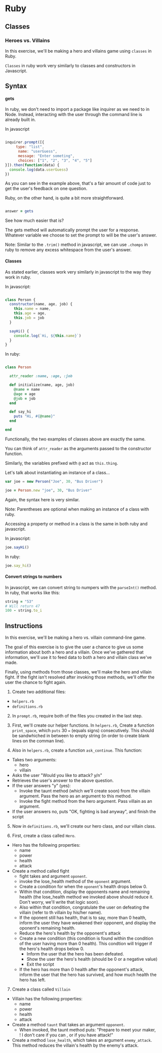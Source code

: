 # Ruby

## Classes

### Heroes vs. Villains
In this exercise, we'll be making a hero and villains game using `classes` in Ruby. 

`Classes` in ruby work very similarly to classes and constructors in Javascript. 

## Syntax

#### gets

In ruby, we don't need to import a package like inquirer as we need to in Node. Instead, interacting with the user through the command line is already built in. 

In javascript

```javascript

inquirer.prompt([{
     type: "list",
      name: "userGuess",
      message: "Enter someting",
      choices: ["1", "2", "3", "4", "5"]
}]).then(function(data) {
  console.log(data.userGuess)
})

```

As you can see in the example above, that's a fair amount of code just to get the user's feedback on one question.

Ruby, on the other hand, is quite a bit more straightforward. 

```ruby

answer = gets

```

See how much easier that is?

The gets method will automatically prompt the user for a response. Whatever variable we choose to set the prompt to will be the user's answer.

Note: Similar to the `.trim()` method in javascript, we can use `.chomps` in ruby to remove any excess whitespace from the user's answer.


#### Classes

As stated earlier, classes work very similarly in javascript to the way they work in ruby. 

In javascript: 

```javascript

class Person {
  constructor(name, age, job) {
    this.name = name,
    this.age = age,
    this.job = job
  }

  sayHi() {
    console.log(`Hi, ${this.name}`)
  }
}

```

In ruby: 
```ruby

class Person

  attr_reader :name, :age, :job

  def initialize(name, age, job)
    @name = name
    @age = age
    @job = job
  end

  def say_hi
    puts "Hi, #{@name}"
  end

end

```

Functionally, the two examples of classes above are exactly the same. 

You can think of `attr_reader` as the arguments passed to the constructor function.

Similarly, the variables prefixed with `@` act as `this.thing`.

Let's talk about instantiating an instance of a class...

```javascript
var joe = new Person("Joe", 30, "Bus Driver")
```

```ruby
joe = Person.new "joe", 30, "Bus Driver"
```

Again, the syntax here is very similar. 

Note: Parentheses are optional when making an instance of a class with ruby.

Accessing a property or method in a class is the same in both ruby and javascript. 

In javascript:
```javascript
joe.sayHi()
```

In ruby:
```ruby
joe.say_hi()
```

#### Convert strings to numbers

In javascript, we can convert string to numpers with the `parseInt()` method. In ruby, that works like this:

```ruby
string = "53"
# Will return 47
100 - string.to_i
```


## Instructions

In this exercise, we'll be making a hero vs. villain command-line game.

The goal of this exercise is to give the user a chance to give us some information about both a hero and a villain. Once we've gathered that information, we'll use it to feed data to both a hero and villain class we've made.

Finally, using methods from those classes, we'll make the hero and villain fight. If the fight isn't resolved after invoking those methods, we'll offer the user the chance to fight again. 

1. Create two additional files:
  - `helpers.rb`
  - `definitions.rb`

2. In `prompt.rb`, require both of the files you created in the last step.

3. First, we'll create our helper functions. In `helpers.rb`, Create a function `print_space`, which `puts` 30 `=` (equals signs) consecutively. This should be sandwhiched in between to empty string (in order to create blank lines on the comman line).

4. Also in `helpers.rb`, create a function `ask_continue`.
This function: 
- Takes two arguments:
  - hero
  - villain
- Asks the user "Would you like to attack? y/n"
- Retrieves the user's answer to the above question. 
- If the user answers "y" (yes):
  - Invoke the taunt method (which we'll create soon) from the villain argument. Pass the hero as an argument to this method.
  - Invoke the fight method from the hero argument. Pass villain as an argument.
- If the user answers no, puts "OK, fighting is bad anyway", and finish the script

5. Now in `definitions.rb`, we'll create our hero class, and our villain class. 

6. First, create a class called `Hero`.
- Hero has the following properties:
  - name
  - power
  - health
  - attack
- Create a method called fight
  - fight takes and argument `oponent`.
  - invoke the lose_health method of the `oponent` argument. 
  - Create a condition for when the `oponent`'s health drops below 0. 
  - Within that condition, display the opponents name and remaining health (the lose_health method we invoked above should reduce it. Don't worry, we'll write that logic soon).
  - Also within that condition, congratulate the user on defeating the villain (refer to th villain by his/her name).
  - If the oponent still has health, that is to say, more than 0 health, inform the user they have weakened their opponent, and display the oponent's remaining health.
  - Reduce the hero's health by the opponent's attack
  - Create a new condition (this condition is found within the condition of the user having more than 0 health). This condtion will trigger if the hero's health drops below 0.
    - Inform the user that the hero has been defeated.
    - Show the user the hero's health (should be 0 or a negative value)
    - Exit the script
  - If the hero has more than 0 health after the opponent's attack, inform the user that the hero has survived, and how much health the hero has left.

7. Create a class called `Villain`
- Villain has the following properties:
  - name
  - power
  - health
  - attack
- Create a method `taunt` that takes an argument `opponent`.
  - When invoked, the taunt method puts: "Prepare to meet your maker, <Insert opponent name>! I don't care if you can <Insert opponent power>, or if you have <Insert opponent attack> attack!"
- Create a method `lose_health`, which takes an argument `enemy_attack`. This method reduces the villain's health by the enemy's attack.


